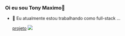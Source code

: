 ### Oi eu sou Tony Maximo👋

- 🔭 Eu atualmente estou trabalhando como full-stack ...

  <div> 
    <a href="https://tony-cnt.000webhostapp.com" target="_blank">projeto</a>
    <img src="https://br.images.search.yahoo.com/images/view;_ylt=AwrFdkjYQ4ZlU6UMKwn16Qt.;_ylu=c2VjA3NyBHNsawNpbWcEb2lkA2Y0MTM2ODYxNThiYTk1MzY1MzJhZmFkZmM1ZmQ4NTNiBGdwb3MDMTQEaXQDYmluZw--?back=https%3A%2F%2Fbr.images.search.yahoo.com%2Fsearch%2Fimages%3Fp%3Dimagem%26type%3DE210BR1101G0%26fr%3Dmcafee%26fr2%3Dpiv-web%26tab%3Dorganic%26ri%3D14&w=5540&h=9315&imgurl=i.pinimg.com%2Foriginals%2F25%2F44%2F28%2F254428c1a24086f04af38e5920240ddb.jpg&rurl=https%3A%2F%2Fwww.pinterest.pt%2Fpin%2F414753446928163257%2F&size=3782.1KB&p=imagem&oid=f413686158ba9536532afadfc5fd853b&fr2=piv-web&fr=mcafee&tt=Paisagem+%7C+Paisagens+Lindas+em+2019+%7C+Lindas+paisagens%2C+Paisagens+...&b=0&ni=21&no=14&ts=&tab=organic&sigr=3qEa1XPbndWL&sigb=VVNfO66k3THM&sigi=B.TIf4P3Wo5_&sigt=Wi_mvbNDDn.G&.crumb=FWkoz88sfI9&fr=mcafee&fr2=piv-web&type=E210BR1101G0">
  </div>

